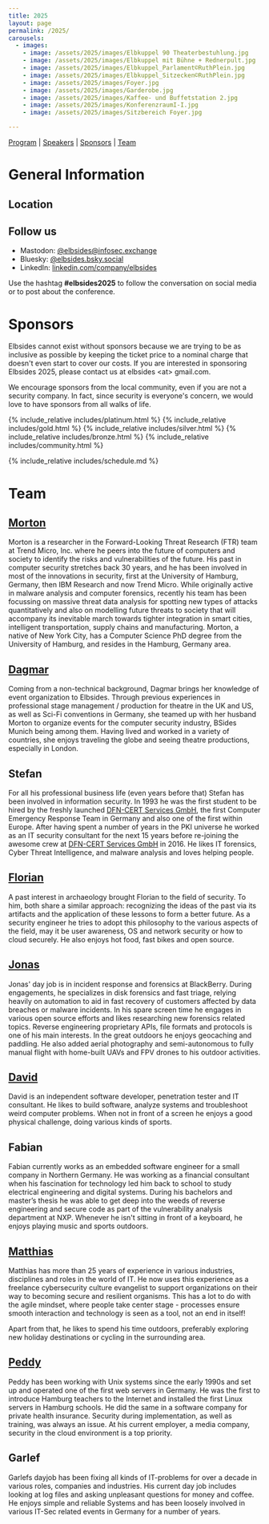 ```yaml
---
title: 2025
layout: page
permalink: /2025/
carousels:
  - images:
    - image: /assets/2025/images/Elbkuppel 90 Theaterbestuhlung.jpg
    - image: /assets/2025/images/Elbkuppel mit Bühne + Rednerpult.jpg
    - image: /assets/2025/images/Elbkuppel_Parlament©RuthPlein.jpg
    - image: /assets/2025/images/Elbkuppel_Sitzecken©RuthPlein.jpg
    - image: /assets/2025/images/Foyer.jpg
    - image: /assets/2025/images/Garderobe.jpg
    - image: /assets/2025/images/Kaffee- und Buffetstation 2.jpg
    - image: /assets/2025/images/KonferenzraumI-I.jpg
    - image: /assets/2025/images/Sitzbereich Foyer.jpg

---
```

[Program](#program) | [Speakers](#speakers) | [Sponsors](#sponsors) | [Team](#team)

# General Information


## Location


## Follow us

* Mastodon: [@elbsides@infosec.exchange](https://infosec.exchange/@elbsides)
* Bluesky: [@elbsides.bsky.social](https://bsky.app/profile/elbsides.bsky.social)
* LinkedIn: [linkedin.com/company/elbsides](https://www.linkedin.com/company/elbsides/?viewAsMember=true)

Use the hashtag **#elbsides2025** to follow the conversation on social media or to post about the conference.


# Sponsors

Elbsides cannot exist without sponsors because we are trying to be as inclusive as possible by keeping the ticket price to a nominal charge that doesn't even start to cover our costs. If you are interested in sponsoring Elbsides 2025, please contact us at elbsides \<at\> gmail.com.

We encourage sponsors from the local community, even if you are not a security company. In fact, since security is everyone's concern, we would love to have sponsors from all walks of life.

{% include_relative includes/platinum.html %}
{% include_relative includes/gold.html %}
{% include_relative includes/silver.html %}
{% include_relative includes/bronze.html %}
{% include_relative includes/community.html %}

{% include_relative includes/schedule.md %}

# Team

## [Morton](https://mastodon.acm.org/@Sifu)

Morton is a researcher in the Forward-Looking Threat Research (FTR) team at Trend Micro, Inc. where he peers into the future of computers and society to identify the risks and vulnerabilities of the future. His past in computer security stretches back 30 years, and he has been involved in most of the innovations in security, first at the University of Hamburg, Germany, then IBM Research and now Trend Micro. While originally active in malware analysis and computer forensics, recently his team has been focussing on massive threat data analysis for spotting new types of attacks quantitatively and also on modelling future threats to society that will accompany its inevitable march towards tighter integration in smart cities, intelligent transportation, supply chains and manufacturing. Morton, a native of New York City, has a Computer Science PhD degree from the University of Hamburg, and resides in the Hamburg, Germany area.

## [Dagmar](https://twitter.com/wisecrackling)

Coming from a non-technical background, Dagmar brings her knowledge of event organization to Elbsides. Through previous experiences in professional stage management / production for theatre in the UK and US, as well as Sci-Fi conventions in Germany, she teamed up with her husband Morton to organize events for the computer security industry, BSides Munich being among them. Having lived and worked in a variety of countries, she enjoys traveling the globe and seeing theatre productions, especially in London.

## Stefan

For all his professional business life (even years before that) Stefan has been involved in information security. In 1993 he was the first student to be hired by the freshly launched [DFN-CERT Services GmbH](https://www.dfn-cert.de/), the first Computer Emergency Response Team in Germany and also one of the first within Europe. After having spent a number of years in the PKI universe he worked as an IT security consultant for the next 15 years before re-joining the awesome crew at [DFN-CERT Services GmbH](https://www.dfn-cert.de/) in 2016. He likes IT forensics, Cyber Threat Intelligence, and malware analysis and loves helping people.

## [Florian](https://mastodon.social/@shantycode)

A past interest in archaeology brought Florian to the field of security. To him, both share a similar approach: recognizing the ideas of the past via its artifacts and the application of these lessons to form a better future. As a security engineer he tries to adopt this philosophy to the various aspects of the field, may it be user awareness, OS and network security or how to cloud securely. He also enjoys hot food, fast bikes and open source.

## [Jonas](https://social.jonaskoeritz.de/@jonas)

Jonas' day job is in incident response and forensics at BlackBerry. During engagements, he specializes in disk forensics and fast triage, relying heavily on automation to aid in fast recovery of customers affected by data breaches or malware incidents. In his spare screen time he engages in various open source efforts and likes researching new forensics related topics. Reverse engineering proprietary APIs, file formats and protocols is one of his main interests. In the great outdoors he enjoys geocaching and paddling. He also added aerial photography and semi-autonomous to fully manual flight with home-built UAVs and FPV drones to his outdoor activities.

## [David](https://davidhamann.de)

David is an independent software developer, penetration tester and IT consultant. He likes to build software, analyze systems and troubleshoot weird computer problems. When not in front of a screen he enjoys a good physical challenge, doing various kinds of sports.

## Fabian

Fabian currently works as an embedded software engineer for a small company in Northern Germany. He was working as a financial consultant when his fascination for technology led him back to school to study electrical engineering and digital systems. During his bachelors and master’s thesis he was able to get deep into the weeds of reverse engineering and secure code as part of the vulnerability analysis department at NXP. Whenever he isn't sitting in front of a keyboard, he enjoys playing music and sports outdoors.

## [Matthias](https://matthiashammerschmidt.de)

Matthias has more than 25 years of experience in various industries, disciplines and roles in the world of IT. He now uses this experience as a freelance cybersecurity culture evangelist to support organizations on their way to becoming secure and resilient organisms. This has a lot to do with the agile mindset, where people take center stage - processes ensure smooth interaction and technology is seen as a tool, not an end in itself!

Apart from that, he likes to spend his time outdoors, preferably exploring new holiday destinations or cycling in the surrounding area.

## [Peddy](https://www.peddy.net)

Peddy has been working with Unix systems since the early 1990s and set up and operated one of the first web servers in Germany. He was the first to introduce Hamburg teachers to the Internet and installed the first Linux servers in Hamburg schools.  He did the same in a software company for private health insurance. Security during implementation, as well as training, was always an issue. At his current employer, a media company, security in the cloud environment is a top priority.

## Garlef

Garlefs dayjob has been fixing all kinds of IT-problems for over a decade in various roles, companies and industries. His current day job includes looking at log files and asking unpleasant questions for money and coffee. He enjoys simple and reliable Systems and has been loosely involved in various IT-Sec related events in Germany for a number of years.
